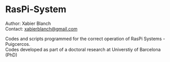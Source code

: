 # RasPi-System
Author: Xabier Blanch<br/>
Contact: xabierblanch@gmail.com

Codes and scripts programmed for the correct operation of RasPi Systems - Puigcercos.<br/>
Codes developed as part of a doctoral research at Universtiy of Barcelona (PhD)
